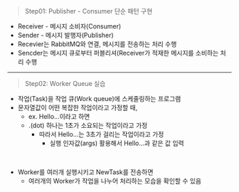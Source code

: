 > Step01: Publisher - Consumer 단순 패턴 구현

* Receiver - 메시지 소비자(Consumer)
* Sender - 메시지 발행자(Publisher)
* Recevier는 RabbitMQ와 연결, 메시지를 전송하는 처리 수행
* Sencder는 메시지 큐로부터 퍼블리셔(Receiver가 적재한 메시지를 소비하는 처리 수행

---

> Step02: Worker Queue 실습

* 작업(Task)을 작업 큐(Work queue)에 스케줄링하는 프로그램
* 문자열값이 어떤 복잡한 작업이라고 가정할 때,
  * ex. Hello...이라고 하면
  * .(dot) 하나는 1초가 소요되는 작업이라고 가정
    * 따라서 Hello...는 3초가 걸리는 작업이라고 가정
        * 실행 인자값(args) 활용해서 Hello...과 같은 값 입력
</br>


* Worker를 여러개 실행시키고 NewTask를 전송하면
  * 여러개의 Worker가 작업을 나누어 처리하는 모습을 확인할 수 있음
